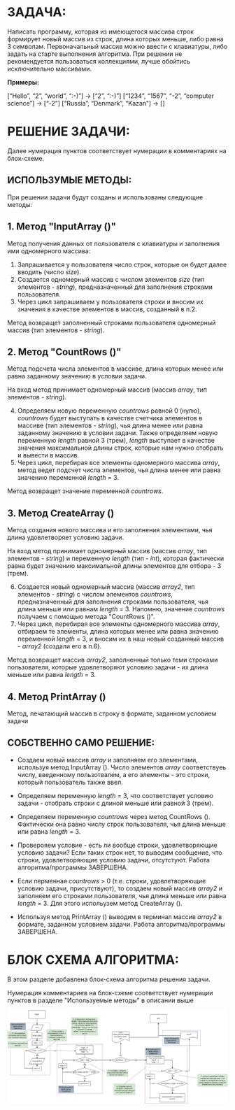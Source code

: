 # ЗАДАЧА:
Написать программу, которая из имеющегося массива строк формирует новый массив из строк, длина которых меньше, либо равна 3 символам. Первоначальный массив можно ввести с клавиатуры, либо задать на старте выполнения алгоритма. При решении не рекомендуется пользоваться коллекциями, лучше обойтись исключительно массивами.

**Примеры:**

[“Hello”, “2”, “world”, “:-)”] → [“2”, “:-)”]
[“1234”, “1567”, “-2”, “computer science”] → [“-2”]
[“Russia”, “Denmark”, “Kazan”] → []

# РЕШЕНИЕ ЗАДАЧИ:
Далее нумерация пунктов соответствует нумерации в комментариях на блок-схеме.

## ИСПОЛЬЗУМЫЕ МЕТОДЫ:
При решении задачи будут созданы и использованы следующие методы:

## 1. Метод "InputArray ()"
Метод получения данных от пользователя с клавиатуры и заполнения ими одномерного массива:

1. Запрашивается у пользователя число строк, которые он будет далее вводить (число *size*).
2. Создается одномерный массив с числом элементов *size* (тип элементов - *string*), предназначенный для заполнения строками пользователя.
3. Через цикл запрашиваем у пользователя строки и вносим их значения в качестве элементов в массив, созданный в п.2.

Метод возвращет заполненный строками пользователя одномерный массив (тип элементов - *string*).

## 2. Метод "CountRows ()"

Метод подсчета числа элементов в массиве, длина которых менее или равна заданному значению в условии задачи.

На вход метод принимает одномерный массив (массив *array*, тип элементов - *string*).

4. Определяем новую переменную *countrows* равной 0 (нулю), *countrows* будет выступать в качестве счетчика элементов в массиве (тип элементов - *string*), чья длина менее или равна заданному значению в условии задачи. Также определяем новую переменную *length* равной 3 (трем), *length* выступает в качестве значения максимальной длины строк, которые нам нужно отобрать и вывести в массив.
5. Через цикл, перебирая все элементы одномерного массива *array*, метод ведет подсчет числа элементов, чья длина менее или равна значению переменной *length* = 3. 

Метод возвращет значение переменной *countrows*.

## 3. Метод CreateArray ()
Метод создания нового массива и его заполнения элементами, чья длина удовлетворяет условию задачи.

На вход метод принимает одномерный массив (массив *array*, тип элементов - *string*) и переменную *length* (тип - *int*), которая фактически равна будет значению максимальной длины элементов для отбора - 3 (трем).

6. Создается новый одномерный массив (массив *array2*, тип элементов - *string*) с числом элементов *countrows*, предназначенный для заполнения строками пользователя, чья длина меньше или равнам *length* = 3. Напомню, значение *countrows* получаем с помощью метода "CountRows ()".
7. Через цикл, перебирая все элементы одномерного массива *array*, отбираем те элементы, длина которых менее или равна значению переменной *length* = 3, и вносим их в наш новый созданный массив - *array2* (создали его в п.6).

Метод возвращет массив *array2*, заполненный только теми строками пользователя, которые удовлетворяют условию задачи - их длина меньше или равна *length* = 3.

## 4. Метод PrintArray ()
Метод, печатающий массив в строку в формате, заданном условием задачи

## СОБСТВЕННО САМО РЕШЕНИЕ:
- Создаем новый массив *array* и заполняем его элементами, используя метод InputArray (). Число элементов *array* соответствуеь числу, введенному пользотвалем, а его элементы - это строки, который пользователь также ввел.

- Определяем переменную *length* = 3, что соответствует условию задачи - отобрать строки с длиной меньше или равной 3 (трем).

- Определяем переменную *countrows* через метод CountRows (). Фактически она равно числу строк пользователя, чья длина меньше или равна *length* = 3.

- Проверояем условие - есть ли вообще строки, удовлетворяющие условию задачи? Если таких строк нет, то выводим сообщение, что строки, удовлетворяющие условию задачи, отсутстуют. Работа алгоритма/программы ЗАВЕРШЕНА.

- Если перменная *countrows* > 0 (т.е. строки, удовлетворяющие условию задачи, присутствуют), то создаем новый массив *array2* и заполняем его строками пользователя, чья длина меньше или равна *length* = 3. Для этого испольузем метод CreateArray ().

- Используя метод PrintArray () выводим в терминал массив *array2* в формате, заданном условием задачи. Работа алгоритма/программы ЗАВЕРШЕНА.

# БЛОК СХЕМА АЛГОРИТМА:
В этом разделе добавлена блок-схема алгоритма решения задачи.

Нумерация комментариев на блок-схеме соответствует нумерации пунктов в разделе "Используемые методы" в описании выше

![Блок-схема](flowchart.jpg)